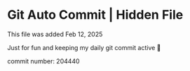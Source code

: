 # Git Auto Commit | Hidden File

This file was added Feb 12, 2025

Just for fun and keeping my daily git commit active 🤪

commit number: 204440

